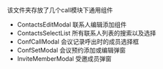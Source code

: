 该文件夹存放了几个call模块下通用组件

* ContactsEditModal 联系人编辑添加组件
* ContactsSelectList 所有联系人列表的搜索以及选择
* ConfCallModal  会议记录呼出时的成员选择框
* ConfSetModal 会议预约添加或编辑弹窗
* InviteMemberModal 受邀成员弹窗